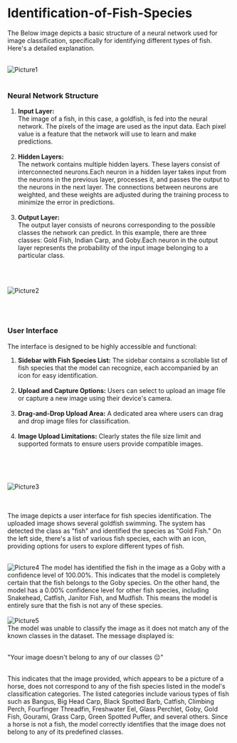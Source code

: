 # Identification-of-Fish-Species
The Below image depicts a basic structure of a neural network used for image classification, specifically for identifying different types of fish. Here's a detailed explanation. <br></br>

![Picture1](https://github.com/srinivas21109/Identification-of-Fish-Species/assets/119849011/cc4ef9fb-1dd9-493b-8ed9-332def49ecfe)
<br></br>
<H3><B>Neural Network Structure</B></H3> 

<OL>
<LI><B>Input Layer:</B> <BR>
The image of a fish, in this case, a goldfish, is fed into the neural network. The pixels of the image are used as the input data. Each pixel value is a feature that the network will use to learn and make predictions.</LI> <BR>
<LI><B>Hidden Layers:</B> <BR>
The network contains multiple hidden layers. These layers consist of interconnected neurons.Each neuron in a hidden layer takes input from the neurons in the previous layer, processes it, and passes the output to the neurons in the next layer. The connections between neurons are weighted, and these weights are adjusted during the training process to minimize the error in predictions.</LI>
<BR>
<LI><B>Output Layer:</B> <BR>
The output layer consists of neurons corresponding to the possible classes the network can predict. In this example, there are three classes: Gold Fish, Indian Carp, and Goby.Each neuron in the output layer represents the probability of the input image belonging to a particular class.</LI>
</OL>
  <BR></BR>
  
![Picture2](https://github.com/srinivas21109/Identification-of-Fish-Species/assets/119849011/93d94492-7512-4959-b933-510d19ea6c32)

<br></br>

<H3>User Interface</H3>
The interface is designed to be highly accessible and functional:<BR>
<ol>
<li><b>Sidebar with Fish Species List:</b> The sidebar contains a scrollable list of fish species that the model can recognize, each accompanied by an icon for easy identification.</li><BR>
<li><b>Upload and Capture Options:</b> Users can select to upload an image file or capture a new image using their device's camera.</li><BR>
<li><b>Drag-and-Drop Upload Area:</b> A dedicated area where users can drag and drop image files for classification.</li><BR>
<li><b>Image Upload Limitations:</b> Clearly states the file size limit and supported formats to ensure users provide compatible images.</li><BR>
</ol>
<BR></BR>

![Picture3](https://github.com/srinivas21109/Identification-of-Fish-Species/assets/119849011/50cd8f62-a382-4ea6-9809-2fd0aa67cbc8)

<br></br>
The image depicts a user interface for fish species identification. The uploaded image shows several goldfish swimming. The system has detected the class as "fish" and identified the species as "Gold Fish." On the left side, there's a list of various fish species, each with an icon, providing options for users to explore different types of fish.
<BR></BR>

![Picture4](https://github.com/srinivas21109/Identification-of-Fish-Species/assets/119849011/360efe91-dd21-412a-b397-788c2b53bd93)
The model has identified the fish in the image as a Goby with a confidence level of 100.00%. This indicates that the model is completely certain that the fish belongs to the Goby species. On the other hand, the model has a 0.00% confidence level for other fish species, including Snakehead, Catfish, Janitor Fish, and Mudfish. This means the model is entirely sure that the fish is not any of these species.
<BR></BR>
![Picture5](https://github.com/srinivas21109/Identification-of-Fish-Species/assets/119849011/02975bba-0cc1-4e1e-ab87-83a468afd5d3)
<br>
The model was unable to classify the image as it does not match any of the known classes in the dataset. The message displayed is:<BR></BR>

"Your image doesn't belong to any of our classes 😔"<BR></BR>

This indicates that the image provided, which appears to be a picture of a horse, does not correspond to any of the fish species listed in the model's classification categories. The listed categories include various types of fish such as Bangus, Big Head Carp, Black Spotted Barb, Catfish, Climbing Perch, Fourfinger Threadfin, Freshwater Eel, Glass Perchlet, Goby, Gold Fish, Gourami, Grass Carp, Green Spotted Puffer, and several others. Since a horse is not a fish, the model correctly identifies that the image does not belong to any of its predefined classes.
